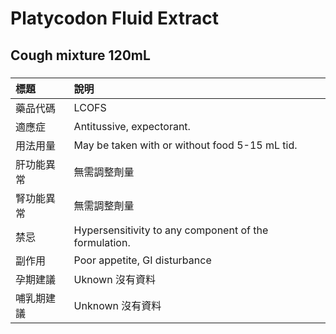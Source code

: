 # Platycodon Fluid Extract

## Cough mixture 120mL

##### 

| 標題       | 說明                                                  |
|:-----------|:------------------------------------------------------|
| 藥品代碼   | LCOFS                                                 |
| 適應症     | Antitussive, expectorant.                             |
| 用法用量   | May be taken with or without food 5-15 mL tid.        |
| 肝功能異常 | 無需調整劑量                                          |
| 腎功能異常 | 無需調整劑量                                          |
| 禁忌       | Hypersensitivity to any component of the formulation. |
| 副作用     | Poor appetite, GI disturbance                         |
| 孕期建議   | Uknown 沒有資料                                       |
| 哺乳期建議 | Unknown 沒有資料                                      |


